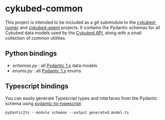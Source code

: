 # cykubed-common

This project is intended to be included as a git submodule to the [cykubed-runner](https://github.com/cykubed/cykubed-runner) and [cykubed-agent](https://github.com/cykubed/cykubed-agent) projects. It contains the Pydantic schemas for all Cykubed data models used by the [Cykubed API](https://api.cykubed.com/redoc), along with a small collection of common utilities.

## Python bindings

* _schemas.py_ : all [Pydantic 1.x](https://docs.pydantic.dev/1.10/) data models
* _enums.py_ : all  [Pydantic 1.x](https://docs.pydantic.dev/1.10/) enums


## Typescript bindings

You can easily generate Typescript types and interfaces from the Pydantic schema using [pydantic-to-typescript](https://pypi.org/project/pydantic-to-typescript/): 

```pydantic2ts --module schemas --output generated.model.ts```
